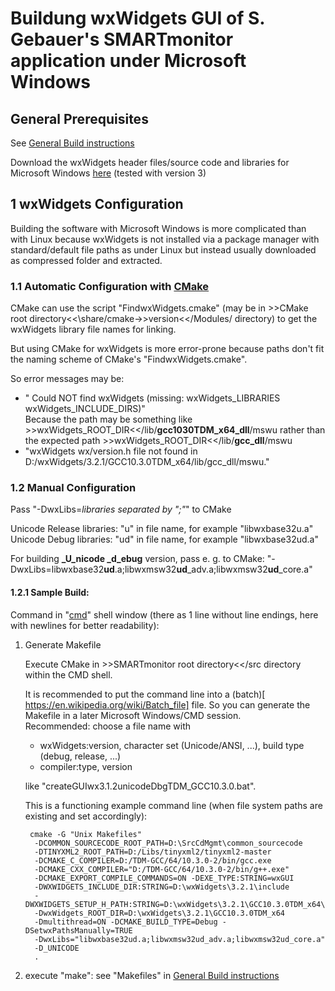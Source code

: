 # Buildung wxWidgets GUI of S. Gebauer's SMARTmonitor application under Microsoft Windows

## General Prerequisites

See [General Build instructions](../BUILD.md)

Download the wxWidgets header files/source code and libraries for Microsoft Windows [here](http://www.wxwidgets.org/downloads) (tested with version 3)

## 1 wxWidgets Configuration

Building the software with Microsoft Windows is more complicated than with Linux
because wxWidgets is not installed via a package manager with standard/default
file paths as under Linux but instead usually downloaded as compressed folder
and extracted.

### 1.1 Automatic Configuration with [CMake](https://en.wikipedia.org/wiki/CMake)

CMake can use the script "FindwxWidgets.cmake" (may be in
\>>CMake root directory<<\share/cmake->>version<</Modules/ directory) to get the
wxWidgets library file names for linking.

But using CMake for wxWidgets is more error-prone because paths don't fit
the naming scheme of CMake's "FindwxWidgets.cmake".

So error messages may be:

- " Could NOT find wxWidgets (missing: wxWidgets\_LIBRARIES
  wxWidgets\_INCLUDE\_DIRS)"  
  Because the path may be something like
  \>>wxWidgets\_ROOT\_DIR<</lib/**gcc1030TDM\_x64\_dll**/mswu
  rather than the expected path
  \>>wxWidgets\_ROOT\_DIR<</lib/**gcc_dll**/mswu
- "wxWidgets wx/version.h file not found in 
  D:/wxWidgets/3.2.1/GCC10.3.0TDM\_x64/lib/gcc\_dll/mswu."
  
### 1.2 Manual Configuration

Pass "-DwxLibs=_libraries separated by ";"_" to CMake

Unicode Release libraries: "u" in file name, for example "libwxbase32u.a"
Unicode Debug libraries: "ud" in file name, for example "libwxbase32ud.a"

For building **_U_nicode _d_ebug** version, pass e. g. to CMake:
"-DwxLibs=libwxbase32**ud**.a;libwxmsw32**ud**\_adv.a;libwxmsw32**ud**\_core.a"

#### 1.2.1 Sample Build:
Command in "[cmd](https://en.wikipedia.org/wiki/Cmd.exe)" shell window (there as
1 line without line endings, here with newlines for better
readability):

<!-- https://www.markdownguide.org/basic-syntax/#code-blocks-1 :
  section ""When they’re in a list, indent them eight spaces or two tabs." -->

1. Generate Makefile

    Execute CMake in \>>SMARTmonitor root directory<</src directory
    within the CMD shell.

    It is recommended to put the command line into a (batch)[
    https://en.wikipedia.org/wiki/Batch_file] file.
    So you can generate the Makefile in a later Microsoft Windows/CMD session.  
    Recommended: choose a file name with
    - wxWidgets:version, character set (Unicode/ANSI, ...), build type
      (debug, release, ...)
    - compiler:type, version

    like "createGUIwx3.1.2unicodeDbgTDM_GCC10.3.0.bat".

    This is a functioning example command line (when file system paths are existing and set accordingly):

        cmake -G "Unix Makefiles"
         -DCOMMON_SOURCECODE_ROOT_PATH=D:\SrcCdMgmt\common_sourcecode  
         -DTINYXML2_ROOT_PATH=D:/Libs/tinyxml2/tinyxml2-master
         -DCMAKE_C_COMPILER=D:/TDM-GCC/64/10.3.0-2/bin/gcc.exe
         -DCMAKE_CXX_COMPILER="D:/TDM-GCC/64/10.3.0-2/bin/g++.exe"
         -DCMAKE_EXPORT_COMPILE_COMMANDS=ON -DEXE_TYPE:STRING=wxGUI
         -DWXWIDGETS_INCLUDE_DIR:STRING=D:\wxWidgets\3.2.1\include
         -DWXWIDGETS_SETUP_H_PATH:STRING=D:\wxWidgets\3.2.1\GCC10.3.0TDM_x64\lib\gcc_dll\mswud
         -DwxWidgets_ROOT_DIR=D:\wxWidgets\3.2.1\GCC10.3.0TDM_x64
         -Dmultithread=ON -DCMAKE_BUILD_TYPE=Debug -DSetwxPathsManually=TRUE  
         -DwxLibs="libwxbase32ud.a;libwxmsw32ud_adv.a;libwxmsw32ud_core.a"
         -D_UNICODE
         .
2. execute "make": see "Makefiles" in [General Build instructions](../BUILD.md#makefile)